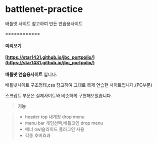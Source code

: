 # battlenet-practice
배틀넷 사이트 참고하여 만든 연습용사이트

============
#### 미리보기

#### [https://star1431.github.io/jbc_portpolio/](https://star1431.github.io/jbc_portpolio/)

**배틀넷 연습용사이트** 입니다.

배틀넷사이트 구조형태,css 참고하여 그대로 복제 연습한 사이트입니다.(PC부문)

스크립트 부문은 실제사이트와 비슷하게 구현해보았습니다.

> **기능**

> - header top 내계정 drop menu 
> - menu bar 게임선택,배틀코인 drop menu
> - 배너 owl슬라이드 플러그인 사용
> - 각종 호버효과
> 

